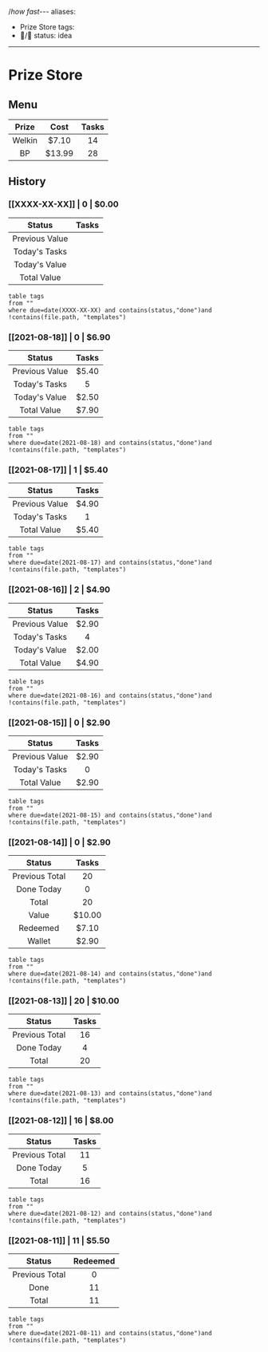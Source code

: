 /*how fast*---
aliases:
  - Prize Store
tags:
  - 📝/🌱
status: idea

---

# Prize Store

## Menu	

| Prize  |  Cost  | Tasks |
|:------:|:------:|:-----:|
| Welkin | $7.10  |  14   |
|   BP   | $13.99 |  28   |

## History

### [[XXXX-XX-XX]] | 0 | $0.00

|     Status     | Tasks |
|:--------------:|:-----:|
| Previous Value |       |
| Today's Tasks  |       |
| Today's Value  |       |
|  Total Value   |       | 

```dataview
table tags
from ""
where due=date(XXXX-XX-XX) and contains(status,"done")and !contains(file.path, "templates")
```


### [[2021-08-18]] | 0 | $6.90

|     Status     | Tasks |
|:--------------:|:-----:|
| Previous Value | $5.40 |
| Today's Tasks  |   5   | 
| Today's Value  | $2.50 |
|  Total Value   | $7.90 |

```dataview
table tags
from ""
where due=date(2021-08-18) and contains(status,"done")and !contains(file.path, "templates")
```

### [[2021-08-17]] | 1 | $5.40

|     Status     | Tasks |
|:--------------:|:-----:|
| Previous Value | $4.90 |
| Today's Tasks  |   1   |
|  Total Value   | $5.40 | 

```dataview
table tags
from ""
where due=date(2021-08-17) and contains(status,"done")and !contains(file.path, "templates")
```

### [[2021-08-16]] | 2 | $4.90

|     Status     | Tasks |
|:--------------:|:-----:|
| Previous Value | $2.90 |
| Today's Tasks  |   4   |
| Today's Value  | $2.00 | 
|  Total Value   | $4.90 |

```dataview
table tags
from ""
where due=date(2021-08-16) and contains(status,"done")and !contains(file.path, "templates")
```

### [[2021-08-15]] | 0 | $2.90	

|     Status     | Tasks  |
|:--------------:|:------:|
| Previous Value | $2.90  |
| Today's Tasks  |   0    |
|  Total Value   | $2.90 | 

```dataview
table tags
from ""
where due=date(2021-08-15) and contains(status,"done")and !contains(file.path, "templates")
```

### [[2021-08-14]] | 0 | $2.90

|     Status     | Tasks  |
|:--------------:|:------:|
| Previous Total |   20   |
|   Done Today   |   0    |
|     Total      |   20   |
|     Value      | $10.00 |
|    Redeemed    | $7.10  |
|     Wallet     | $2.90  | 

```dataview
table tags
from ""
where due=date(2021-08-14) and contains(status,"done")and !contains(file.path, "templates")
```


### [[2021-08-13]] | 20 | $10.00

|     Status     | Tasks |
|:--------------:|:-----:|
| Previous Total |  16   |
|   Done Today   |   4   |
|     Total      |  20   | 

```dataview
table tags
from ""
where due=date(2021-08-13) and contains(status,"done")and !contains(file.path, "templates")
```


### [[2021-08-12]] | 16 | $8.00

|     Status     | Tasks | 
|:--------------:|:-----:|
| Previous Total |  11   |
|   Done Today   |   5   |
|     Total      |  16   |


```dataview
table tags
from ""
where due=date(2021-08-12) and contains(status,"done")and !contains(file.path, "templates")
```

### [[2021-08-11]] | 11 | $5.50

|     Status     | Redeemed |
|:--------------:|:--------:|
| Previous Total |    0     |
|      Done      |    11    |
|     Total      |    11    |


```dataview
table tags
from ""
where due=date(2021-08-11) and contains(status,"done")and !contains(file.path, "templates")
```